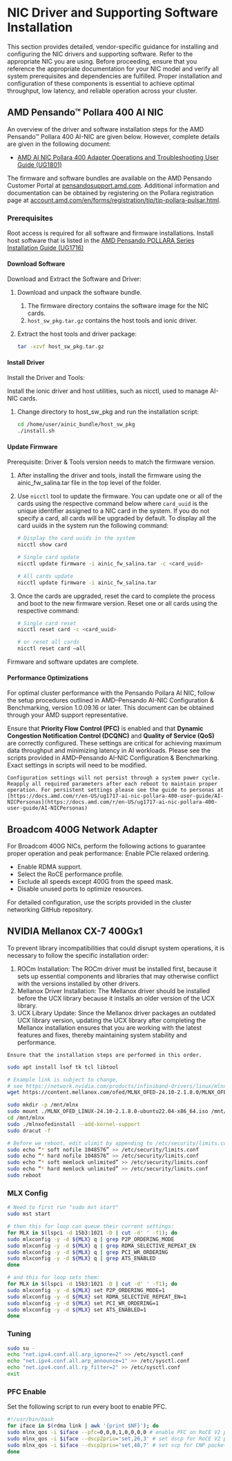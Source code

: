 # NIC Driver and Supporting Software Installation

This section provides detailed, vendor-specific guidance for installing and configuring the NIC drivers and supporting software. Refer to the appropriate NIC you are using. Before proceeding, ensure that you reference the appropriate documentation for your NIC model and verify all system prerequisites and dependencies are fulfilled. Proper installation and configuration of these components is essential to achieve optimal throughput, low latency, and reliable operation across your cluster.

## AMD Pensando™ Pollara 400 AI NIC

An overview of the driver and software installation steps for the AMD Pensando™ Pollara 400 AI-NIC are given below. However, complete details are given in the following document:

* [AMD AI NIC Pollara 400 Adapter Operations and Troubleshooting User Guide (UG1801)](https://docs.amd.com/r/en-US/ug1801-ai-nic-pollara-400-ops-guide/)

The firmware and software bundles are available on the AMD Pensando Customer Portal at [pensandosupport.amd.com](https://pensandosupport.amd.com/). Additional information and documentation can be obtained by registering on the Pollara registration page at [account.amd.com/en/forms/registration/tip/tip-pollara-pulsar.html](https://account.amd.com/en/forms/registration/tip/tip-pollara-pulsar.html).

### Prerequisites

Root access is required for all software and firmware installations. Install host software that is listed in the [AMD Pensando POLLARA Series Installation Guide (UG1716)](https://docs.amd.com/r/en-US/ug1716-pollara-series-installation-guide)

#### Download Software

Download and Extract the Software and Driver:

1. Download and unpack the software bundle.
   1. The firmware directory contains the software image for the NIC cards.
   2. `host_sw_pkg.tar.gz` contains the host tools and ionic driver.
2. Extract the host tools and driver package:

   ```bash
   tar -xzvf host_sw_pkg.tar.gz
   ```

#### Install Driver

Install the Driver and Tools:

Install the ionic driver and host utilities, such as nicctl, used to manage AI-NIC cards.

1. Change directory to host_sw_pkg and run the installation script:

   ```bash
   cd /home/user/ainic_bundle/host_sw_pkg
   ./install.sh
   ```

#### Update Firmware

Prerequisite: Driver & Tools version needs to match the firmware version.

1. After installing the driver and tools, install the firmware using the ainic_fw_salina.tar file in the top level of the folder.
2. Use `nicctl` tool to update the firmware. You can update one or all of the cards using the respective command below where `card_uuid` is the unique identifier assigned to a NIC card in the system. If you do not specify a card, all cards will be upgraded by default. To display all the card uuids in the system run the following command:

   ```bash
   # Display the card uuids in the system
   nicctl show card

   # Single card update
   nicctl update firmware -i ainic_fw_salina.tar -c <card_uuid>

   # All cards update
   nicctl update firmware -i ainic_fw_salina.tar
   ```

3. Once the cards are upgraded, reset the card to complete the process and boot to the new firmware version. Reset one or all cards using the respective command:

   ```bash
   # Single card reset
   nicctl reset card -c <card_uuid>

   # or reset all cards
   nicctl reset card –all
   ```

Firmware and software updates are complete.

#### Performance Optimizations

For optimal cluster performance with the Pensando Pollara AI NIC, follow the setup procedures outlined in AMD–Pensando AI-NIC Configuration & Benchmarking, version 1.0.09.16 or later. This document can be obtained through your AMD support representative.

Ensure that **Priority Flow Control (PFC)** is enabled and that **Dynamic Congestion Notification Control (DCQNC)** and **Quality of Service (QoS)** are correctly configured. These settings are critical for achieving maximum data throughput and minimizing latency in AI workloads. Please see the scripts provided in AMD–Pensando AI-NIC Configuration & Benchmarking. Exact settings in scripts will need to be modified.

```{note}
Configuration settings will not persist through a system power cycle. Reapply all required parameters after each reboot to maintain proper operation. For persistent settings please see the guide to personas at [https://docs.amd.com/r/en-US/ug1717-ai-nic-pollara-400-user-guide/AI-NICPersonas](https://docs.amd.com/r/en-US/ug1717-ai-nic-pollara-400-user-guide/AI-NICPersonas)
```

## Broadcom 400G Network Adapter

For Broadcom 400G NICs, perform the following actions to guarantee proper operation and peak performance:
Enable PCIe relaxed ordering.
- Enable RDMA support.
- Select the RoCE performance profile.
- Exclude all speeds except 400G from the speed mask.
- Disable unused ports to optimize resources.

For detailed configuration, use the scripts provided in the cluster networking GitHub repository.

## NVIDIA Mellanox CX-7 400Gx1

To prevent library incompatibilities that could disrupt system operations, it is necessary to follow the specific installation order:

1.  ROCm Installation: The ROCm driver must be installed first, because it sets up essential components and libraries that may otherwise conflict with the versions installed by other drivers.
2.  Mellanox Driver Installation: The Mellanox driver should be installed before the UCX library because it installs an older version of the UCX library.
3.  UCX Library Update: Since the Mellanox driver packages an outdated UCX library version, updating the UCX library after completing the Mellanox installation ensures that you are working with the latest features and fixes, thereby maintaining system stability and performance.
   
```{note}
Ensure that the installation steps are performed in this order.
```

```bash
sudo apt install lsof tk tcl libtool

# Example link is subject to change,
# see https://network.nvidia.com/products/infiniband-drivers/linux/mlnx_ofed/
wget https://content.mellanox.com/ofed/MLNX_OFED-24.10-2.1.8.0/MLNX_OFED_LINUX-24.10-2.1.8.0-ubuntu22.04-x86_64.iso

sudo mkdir -p /mnt/mlnx
sudo mount ./MLNX_OFED_LINUX-24.10-2.1.8.0-ubuntu22.04-x86_64.iso /mnt/mlnx
cd /mnt/mlnx
sudo ./mlnxofedinstall --add-kernel-support
sudo dracut -f

# Before we reboot, edit ulimit by appending to /etc/security/limits.conf
sudo echo “* soft nofile 1048576” >> /etc/security/limits.conf
sudo echo “* hard nofile 1048576” >> /etc/security/limits.conf
sudo echo “* soft memlock unlimited” >> /etc/security/limits.conf
sudo echo “* hard memlock unlimited” >> /etc/security/limits.conf
sudo reboot
```

### MLX Config

```bash
# Need to first run "sudo mst start"
sudo mst start

# then this for loop can queue their current settings:
for MLX in $(lspci -d 15b3:1021 -D | cut -d' ' -f1); do
sudo mlxconfig -y -d ${MLX} q | grep P2P_ORDERING_MODE
sudo mlxconfig -y -d ${MLX} q | grep RDMA_SELECTIVE_REPEAT_EN
sudo mlxconfig -y -d ${MLX} q | grep PCI_WR_ORDERING
sudo mlxconfig -y -d ${MLX} q | grep ATS_ENABLED
done

# and this for loop sets them:
for MLX in $(lspci -d 15b3:1021 -D | cut -d' ' -f1); do
sudo mlxconfig -y -d ${MLX} set P2P_ORDERING_MODE=1
sudo mlxconfig -y -d ${MLX} set RDMA_SELECTIVE_REPEAT_EN=1
sudo mlxconfig -y -d ${MLX} set PCI_WR_ORDERING=1
sudo mlxconfig -y -d ${MLX} set ATS_ENABLED=1
done
```

### Tuning

```bash
sudo su -
echo "net.ipv4.conf.all.arp_ignore=2" >> /etc/sysctl.conf
echo "net.ipv4.conf.all.arp_announce=1" >> /etc/sysctl.conf
echo "net.ipv4.conf.all.rp_filter=2" >> /etc/sysctl.conf
exit
```

### PFC Enable

Set the following script to run every boot to enable PFC.

```bash
#!/usr/bin/bash
for iface in $(rdma link | awk '{print $NF}'); do
sudo mlnx_qos -i $iface --pfc=0,0,0,1,0,0,0,0 # enable PFC on RoCE V2 packets -- priority 3 (TC 3)
sudo mlnx_qos -i $iface --dscp2prio='set,26,3' # set dscp for RoCE V2 packets -- prority 3 (TC 3)
sudo mlnx_qos -i $iface --dscp2prio='set,48,7' # set scp for CNP packets -- priority 7 (TC 7)
done
```
